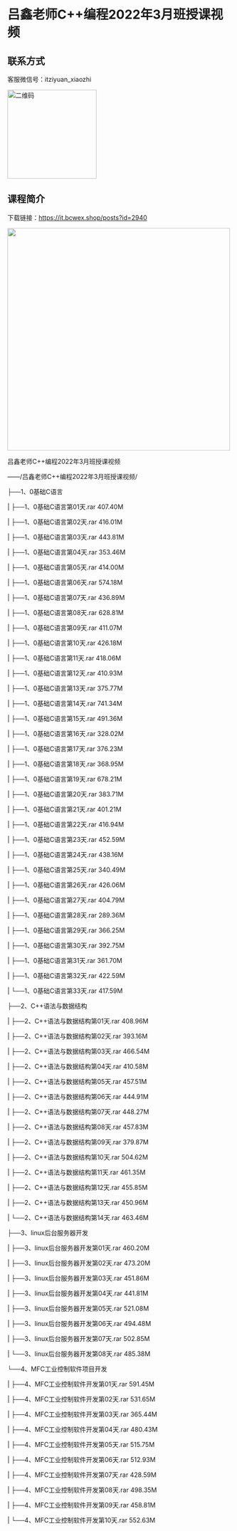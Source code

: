 # 吕鑫老师C++编程2022年3月班授课视频

## 联系方式

客服微信号：itziyuan_xiaozhi

<img src="https://ziyuanyun.oss-cn-guangzhou.aliyuncs.com/common/20240614073449/666b82192834a.jpg" width="200" height="200" alt="二维码">

## 课程简介

下载链接：https://it.bcwex.shop/posts?id=2940

<img src="https://ziyuanyun.oss-cn-guangzhou.aliyuncs.com/yun/20240515184445/6644921dbde92.jpg" width="500" alt="">

  吕鑫老师C++编程2022年3月班授课视频



 ——/吕鑫老师C++编程2022年3月班授课视频/

 ├──1、0基础C语言

 | ├──1、0基础C语言第01天.rar 407.40M

 | ├──1、0基础C语言第02天.rar 416.01M

 | ├──1、0基础C语言第03天.rar 443.81M

 | ├──1、0基础C语言第04天.rar 353.46M

 | ├──1、0基础C语言第05天.rar 414.00M

 | ├──1、0基础C语言第06天.rar 574.18M

 | ├──1、0基础C语言第07天.rar 436.89M

 | ├──1、0基础C语言第08天.rar 628.81M

 | ├──1、0基础C语言第09天.rar 411.07M

 | ├──1、0基础C语言第10天.rar 426.18M

 | ├──1、0基础C语言第11天.rar 418.06M

 | ├──1、0基础C语言第12天.rar 410.93M

 | ├──1、0基础C语言第13天.rar 375.77M

 | ├──1、0基础C语言第14天.rar 741.34M

 | ├──1、0基础C语言第15天.rar 491.36M

 | ├──1、0基础C语言第16天.rar 328.02M

 | ├──1、0基础C语言第17天.rar 376.23M

 | ├──1、0基础C语言第18天.rar 368.95M

 | ├──1、0基础C语言第19天.rar 678.21M

 | ├──1、0基础C语言第20天.rar 383.71M

 | ├──1、0基础C语言第21天.rar 401.21M

 | ├──1、0基础C语言第22天.rar 416.94M

 | ├──1、0基础C语言第23天.rar 452.59M

 | ├──1、0基础C语言第24天.rar 438.16M

 | ├──1、0基础C语言第25天.rar 340.49M

 | ├──1、0基础C语言第26天.rar 426.06M

 | ├──1、0基础C语言第27天.rar 404.79M

 | ├──1、0基础C语言第28天.rar 289.36M

 | ├──1、0基础C语言第29天.rar 366.25M

 | ├──1、0基础C语言第30天.rar 392.75M

 | ├──1、0基础C语言第31天.rar 361.70M

 | ├──1、0基础C语言第32天.rar 422.59M

 | └──1、0基础C语言第33天.rar 417.59M

 ├──2、C++语法与数据结构

 | ├──2、C++语法与数据结构第01天.rar 408.96M

 | ├──2、C++语法与数据结构第02天.rar 393.16M

 | ├──2、C++语法与数据结构第03天.rar 466.54M

 | ├──2、C++语法与数据结构第04天.rar 410.58M

 | ├──2、C++语法与数据结构第05天.rar 457.51M

 | ├──2、C++语法与数据结构第06天.rar 444.91M

 | ├──2、C++语法与数据结构第07天.rar 448.27M

 | ├──2、C++语法与数据结构第08天.rar 457.83M

 | ├──2、C++语法与数据结构第09天.rar 379.87M

 | ├──2、C++语法与数据结构第10天.rar 504.62M

 | ├──2、C++语法与数据结构第11天.rar 461.35M

 | ├──2、C++语法与数据结构第12天.rar 455.85M

 | ├──2、C++语法与数据结构第13天.rar 450.96M

 | └──2、C++语法与数据结构第14天.rar 463.46M

 ├──3、linux后台服务器开发

 | ├──3、linux后台服务器开发第01天.rar 460.20M

 | ├──3、linux后台服务器开发第02天.rar 473.20M

 | ├──3、linux后台服务器开发第03天.rar 451.86M

 | ├──3、linux后台服务器开发第04天.rar 441.81M

 | ├──3、linux后台服务器开发第05天.rar 521.08M

 | ├──3、linux后台服务器开发第06天.rar 494.48M

 | ├──3、linux后台服务器开发第07天.rar 502.85M

 | └──3、linux后台服务器开发第08天.rar 485.38M

 └──4、MFC工业控制软件项目开发

 | ├──4、MFC工业控制软件开发第01天.rar 591.45M

 | ├──4、MFC工业控制软件开发第02天.rar 531.65M

 | ├──4、MFC工业控制软件开发第03天.rar 365.44M

 | ├──4、MFC工业控制软件开发第04天.rar 480.43M

 | ├──4、MFC工业控制软件开发第05天.rar 515.75M

 | ├──4、MFC工业控制软件开发第06天.rar 512.93M

 | ├──4、MFC工业控制软件开发第07天.rar 428.59M

 | ├──4、MFC工业控制软件开发第08天.rar 498.35M

 | ├──4、MFC工业控制软件开发第09天.rar 458.81M

 | └──4、MFC工业控制软件开发第10天.rar 552.63M

 &nbsp;

  
